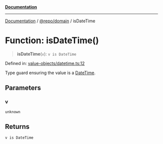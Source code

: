 [**Documentation**](../../../README.md)

***

[Documentation](../../../README.md) / [@repo/domain](../README.md) / isDateTime

# Function: isDateTime()

> **isDateTime**(`v`): `v is DateTime`

Defined in: [value-objects/datetime.ts:12](https://github.com/o3osatoshi/experiment/blob/67ff251451cab829206391b718d971ec20ce4dfb/packages/domain/src/value-objects/datetime.ts#L12)

Type guard ensuring the value is a [DateTime](../type-aliases/DateTime.md).

## Parameters

### v

`unknown`

## Returns

`v is DateTime`
